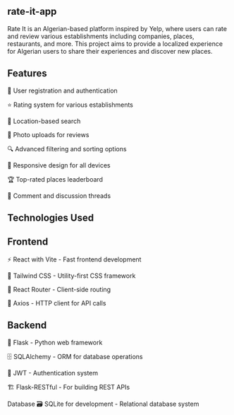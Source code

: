## rate-it-app

Rate It is an Algerian-based platform inspired by Yelp, where users can rate and review various establishments including companies, places, restaurants, and more. This project aims to provide a localized experience for Algerian users to share their experiences and discover new places.

## Features
📝 User registration and authentication

⭐ Rating system for various establishments

📍 Location-based search

📸 Photo uploads for reviews

🔍 Advanced filtering and sorting options

📱 Responsive design for all devices

🏆 Top-rated places leaderboard

💬 Comment and discussion threads

## Technologies Used
## Frontend
⚡ React with Vite - Fast frontend development

🎨 Tailwind CSS - Utility-first CSS framework

🔄 React Router - Client-side routing

🚀 Axios - HTTP client for API calls

## Backend
🐍 Flask - Python web framework

🗄️ SQLAlchemy - ORM for database operations

🔐 JWT - Authentication system

🏗️ Flask-RESTful - For building REST APIs

Database
🗃️ SQLite for development - Relational database system
